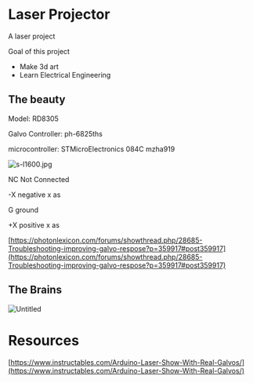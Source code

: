 # Laser Projector

A laser project

Goal of this project
- Make 3d art 
- Learn Electrical Engineering

## The beauty

Model: RD8305

Galvo Controller: ph-6825ths

microcontroller: STMicroElectronics 084C mzha919

![s-l1600.jpg](https://s3-us-west-2.amazonaws.com/secure.notion-static.com/93db578f-11ed-4c3f-a1a6-3b042e47277f/s-l1600.jpg)

NC Not Connected

-X negative x as

G ground

+X positive x as

[https://photonlexicon.com/forums/showthread.php/28685-Troubleshooting-improving-galvo-respose?p=359917#post359917](https://photonlexicon.com/forums/showthread.php/28685-Troubleshooting-improving-galvo-respose?p=359917#post359917)

## The Brains

![Untitled](https://s3-us-west-2.amazonaws.com/secure.notion-static.com/a3c88bbf-e795-46b7-9536-98a9d3726cad/Untitled.png)

# Resources

[https://www.instructables.com/Arduino-Laser-Show-With-Real-Galvos/](https://www.instructables.com/Arduino-Laser-Show-With-Real-Galvos/)